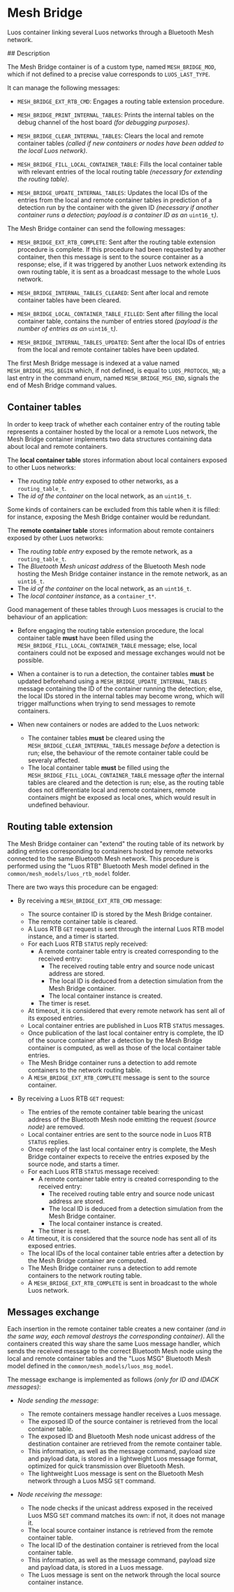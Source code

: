 # Mesh Bridge

Luos container linking several Luos networks through a Bluetooth Mesh
network.

## Description

The Mesh Bridge container is of a custom type, named `MESH_BRIDGE_MOD`,
which if not defined to a precise value corresponds to `LUOS_LAST_TYPE`.

It can manage the following messages:

* `MESH_BRIDGE_EXT_RTB_CMD`: Engages a routing table extension
procedure.

* `MESH_BRIDGE_PRINT_INTERNAL_TABLES`: Prints the internal tables on
the debug channel of the host board _(for debugging purposes)_.

* `MESH_BRIDGE_CLEAR_INTERNAL_TABLES`: Clears the local and remote
container tables _(called if new containers or nodes have been added to
the local Luos network)_.

* `MESH_BRIDGE_FILL_LOCAL_CONTAINER_TABLE`: Fills the local container
table with relevant entries of the local routing table _(necessary for
extending the routing table)_.

* `MESH_BRIDGE_UPDATE_INTERNAL_TABLES`: Updates the local IDs of the
entries from the local and remote container tables in prediction of a
detection run by the container with the given ID _(necessary if another
container runs a detection; payload is a container ID as an_
`uint16_t`_)_.

The Mesh Bridge container can send the following messages:

* `MESH_BRIDGE_EXT_RTB_COMPLETE`: Sent after the routing table extension
procedure is complete. If this procedure had been requested by another
container, then this message is sent to the source container as a
response; else, if it was triggered by another Luos network extending
its own routing table, it is sent as a broadcast message to the whole
Luos network.

* `MESH_BRIDGE_INTERNAL_TABLES_CLEARED`: Sent after local and remote
container tables have been cleared.

* `MESH_BRIDGE_LOCAL_CONTAINER_TABLE_FILLED`: Sent after filling the
local container table, contains the number of entries stored _(payload
is the number of entries as an_ `uint16_t`_)_.

* `MESH_BRIDGE_INTERNAL_TABLES_UPDATED`: Sent after the local IDs of
entries from the local and remote container tables have been updated.

The first Mesh Bridge message is indexed at a value named
`MESH_BRIDGE_MSG_BEGIN` which, if not defined, is equal to
`LUOS_PROTOCOL_NB`; a last entry in the command enum, named
`MESH_BRIDGE_MSG_END`, signals the end of Mesh Bridge command values.

## Container tables

In order to keep track of whether each container entry of the routing
table represents a container hosted by the local or a remote Luos
network, the Mesh Bridge container implements two data structures
containing data about local and remote containers.

The **local container table** stores information about local containers
exposed to other Luos networks:
* The _routing table entry_ exposed to other networks, as a
`routing_table_t`.
* The _id of the container_ on the local network, as an `uint16_t`.

Some kinds of containers can be excluded from this table when it is
filled: for instance, exposing the Mesh Bridge container would be
redundant.

The **remote container table** stores information about remote
containers exposed by other Luos networks:
* The _routing table entry_ exposed by the remote network, as a
`routing_table_t`.
* The _Bluetooth Mesh unicast address_ of the Bluetooth Mesh node
hosting the Mesh Bridge container instance in the remote network, as an
`uint16_t`.
* The _id of the container_ on the local network, as an `uint16_t`.
* The _local container instance_, as a `container_t*`.

Good management of these tables through Luos messages is crucial to the
behaviour of an application:

* Before engaging the routing table extension procedure, the local
container table **must** have been filled using the
`MESH_BRIDGE_FILL_LOCAL_CONTAINER_TABLE` message; else, local containers
could not be exposed and message exchanges would not be possible.

* When a container is to run a detection, the container tables **must**
be updated beforehand using a `MESH_BRIDGE_UPDATE_INTERNAL_TABLES`
message containing the ID of the container running the detection; else,
the local IDs stored in the internal tables may become wrong, which
will trigger malfunctions when trying to send messages to remote
containers.

* When new containers or nodes are added to the Luos network:
  * The container tables **must** be cleared using the
`MESH_BRIDGE_CLEAR_INTERNAL_TABLES` message _before_ a detection is run;
else, the behaviour of the remote container table could be severaly
affected.
  * The local container table **must** be filled using the
`MESH_BRIDGE_FILL_LOCAL_CONTAINER_TABLE` message _after_ the internal
tables are cleared and the detection is run; else, as the routing table
does not differentiate local and remote containers, remote containers
might be exposed as local ones, which would result in undefined
behaviour.

## Routing table extension

The Mesh Bridge container can "extend" the routing table of its network
by adding entries corresponding to containers hosted by remote networks
connected to the same Bluetooth Mesh network. This procedure is
performed using the "Luos RTB" Bluetooth Mesh model defined in the
`common/mesh_models/luos_rtb_model` folder.

There are two ways this procedure can be engaged:

* By receiving a `MESH_BRIDGE_EXT_RTB_CMD` message:
  * The source container ID is stored by the Mesh Bridge container.
  * The remote container table is cleared.
  * A Luos RTB `GET` request is sent through the internal Luos RTB model
instance, and a timer is started.
  * For each Luos RTB `STATUS` reply received:
    * A remote container table entry is created corresponding to the
received entry:
      * The received routing table entry and source node unicast address
are stored.
      * The local ID is deduced from a detection simulation from the
Mesh Bridge container.
      * The local container instance is created.
    * The timer is reset.
  * At timeout, it is considered that every remote network has sent all
of its exposed entries.
  * Local container entries are published in Luos RTB `STATUS` messages.
  * Once publication of the last local container entry is complete, the
ID of the source container after a detection by the Mesh Bridge
container is computed, as well as those of the local container table
entries.
  * The Mesh Bridge container runs a detection to add remote containers
to the network routing table.
  * A `MESH_BRIDGE_EXT_RTB_COMPLETE` message is sent to the source
container.

* By receiving a Luos RTB `GET` request:
  * The entries of the remote container table bearing the unicast
address of the Bluetooth Mesh node emitting the request _(source node)_
are removed.
  * Local container entries are sent to the source node in Luos RTB
`STATUS` replies.
  * Once reply of the last local container entry is complete, the Mesh
Bridge container expects to receive the entries exposed by the source
node, and starts a timer.
  * For each Luos RTB `STATUS` message received:
    * A remote container table entry is created corresponding to the
received entry:
      * The received routing table entry and source node unicast address
are stored.
      * The local ID is deduced from a detection simulation from the
Mesh Bridge container.
      * The local container instance is created.
    * The timer is reset.
  * At timeout, it is considered that the source node has sent all of
its exposed entries.
  * The local IDs of the local container table entries after a detection
by the Mesh Bridge container are computed.
  * The Mesh Bridge container runs a detection to add remote containers
to the network routing table.
  * A `MESH_BRIDGE_EXT_RTB_COMPLETE` is sent in broadcast to the whole
Luos network.

## Messages exchange

Each insertion in the remote container table creates a new container
_(and in the same way, each removal destroys the corresponding
container)_. All the containers created this way share the same Luos
message handler, which sends the received message to the correct
Bluetooth Mesh node using the local and remote container tables and the
"Luos MSG" Bluetooth Mesh model defined in the
`common/mesh_models/luos_msg_model`.

The message exchange is implemented as follows _(only for ID and IDACK
messages)_:

* _Node sending the message_:
  * The remote containers message handler receives a Luos message.
  * The exposed ID of the source container is retrieved from the local
container table.
  * The exposed ID and Bluetooth Mesh node unicast address of the
destination container are retrieved from the remote container table.
  * This information, as well as the message command, payload size and
payload data, is stored in a lightweight Luos message format, optimized
for quick transmission over Bluetooth Mesh.
  * The lightweight Luos message is sent on the Bluetooth Mesh network
through a Luos MSG `SET` command.

* _Node receiving the message_:
  * The node checks if the unicast address exposed in the received Luos
MSG `SET` command matches its own: if not, it does not manage it.
  * The local source container instance is retrieved from the remote
container table.
  * The local ID of the destination container is retrieved from the
local container table.
  * This information, as well as the message command, payload size and
payload data, is stored in a Luos message.
  * The Luos message is sent on the network through the local source
container instance.
